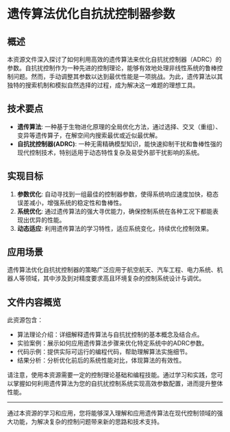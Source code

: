 # 遗传算法优化自抗扰控制器参数

## 概述

本资源文件深入探讨了如何利用高效的遗传算法来优化自抗扰控制器（ADRC）的参数。自抗扰控制作为一种先进的控制理论，能够有效地处理非线性系统的鲁棒控制问题。然而，手动调整其参数以达到最优性能是一项挑战。为此，遗传算法以其独特的搜索机制和模拟自然选择的过程，成为解决这一难题的理想工具。

## 技术要点

- **遗传算法**: 一种基于生物进化原理的全局优化方法，通过选择、交叉（重组）、变异等遗传算子，在解空间内搜索最优或近似最优解。
- **自抗扰控制器(ADRC)**: 一种无需精确模型知识，能快速抑制干扰和鲁棒性强的现代控制技术，特别适用于动态特性复杂及易受外部干扰影响的系统。
  
## 实现目标

1. **参数优化**: 自动寻找到一组最佳的控制器参数，使得系统响应速度加快，稳态误差减小，增强系统的稳定性和鲁棒性。
2. **系统优化**: 通过遗传算法的强大寻优能力，确保控制系统在各种工况下都能表现出优异的性能。
3. **动态适应**: 利用遗传算法的学习特性，适应系统变化，持续优化控制效果。

## 应用场景

遗传算法优化自抗扰控制器的策略广泛应用于航空航天、汽车工程、电力系统、机器人等领域，其中涉及到对精度要求高且环境复杂的控制系统设计与调优。

## 文件内容概览

此资源包含：
- 算法理论介绍：详细解释遗传算法与自抗扰控制的基本概念及结合点。
- 实验案例：展示如何应用遗传算法步骤来优化特定系统中的ADRC参数。
- 代码示例：提供实际可运行的编程代码，帮助理解算法实施细节。
- 结果分析：分析优化前后的系统性能对比，体现算法的有效性。

请注意，使用本资源需要一定的控制理论基础和编程技能。通过学习和实践，您可以掌握如何利用遗传算法为您的自抗扰控制系统实现高效参数配置，进而提升整体性能。

---

通过本资源的学习和应用，您将能够深入理解和应用遗传算法在现代控制领域的强大功能，为解决复杂的控制问题带来新的思路和技术支持。
